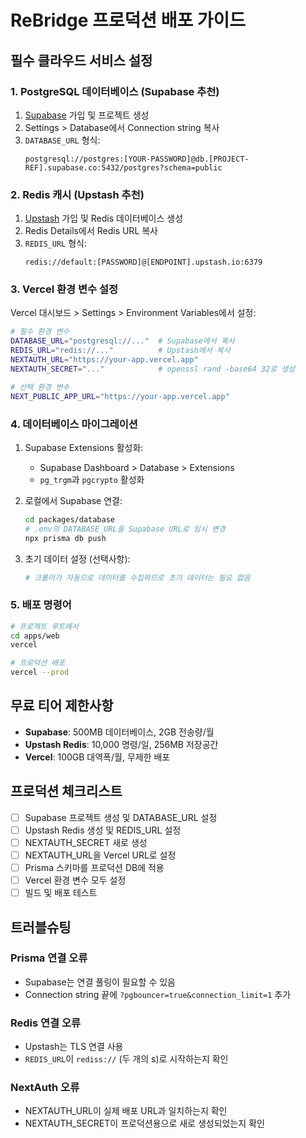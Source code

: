 # ReBridge 프로덕션 배포 가이드

## 필수 클라우드 서비스 설정

### 1. PostgreSQL 데이터베이스 (Supabase 추천)

1. [Supabase](https://supabase.com) 가입 및 프로젝트 생성
2. Settings > Database에서 Connection string 복사
3. `DATABASE_URL` 형식:
   ```
   postgresql://postgres:[YOUR-PASSWORD]@db.[PROJECT-REF].supabase.co:5432/postgres?schema=public
   ```

### 2. Redis 캐시 (Upstash 추천)

1. [Upstash](https://upstash.com) 가입 및 Redis 데이터베이스 생성
2. Redis Details에서 Redis URL 복사
3. `REDIS_URL` 형식:
   ```
   redis://default:[PASSWORD]@[ENDPOINT].upstash.io:6379
   ```

### 3. Vercel 환경 변수 설정

Vercel 대시보드 > Settings > Environment Variables에서 설정:

```bash
# 필수 환경 변수
DATABASE_URL="postgresql://..."  # Supabase에서 복사
REDIS_URL="redis://..."          # Upstash에서 복사
NEXTAUTH_URL="https://your-app.vercel.app"
NEXTAUTH_SECRET="..."            # openssl rand -base64 32로 생성

# 선택 환경 변수
NEXT_PUBLIC_APP_URL="https://your-app.vercel.app"
```

### 4. 데이터베이스 마이그레이션

1. Supabase Extensions 활성화:
   - Supabase Dashboard > Database > Extensions
   - `pg_trgm`과 `pgcrypto` 활성화

2. 로컬에서 Supabase 연결:
   ```bash
   cd packages/database
   # .env의 DATABASE_URL을 Supabase URL로 임시 변경
   npx prisma db push
   ```

3. 초기 데이터 설정 (선택사항):
   ```bash
   # 크롤러가 자동으로 데이터를 수집하므로 초기 데이터는 필요 없음
   ```

### 5. 배포 명령어

```bash
# 프로젝트 루트에서
cd apps/web
vercel

# 프로덕션 배포
vercel --prod
```

## 무료 티어 제한사항

- **Supabase**: 500MB 데이터베이스, 2GB 전송량/월
- **Upstash Redis**: 10,000 명령/일, 256MB 저장공간
- **Vercel**: 100GB 대역폭/월, 무제한 배포

## 프로덕션 체크리스트

- [ ] Supabase 프로젝트 생성 및 DATABASE_URL 설정
- [ ] Upstash Redis 생성 및 REDIS_URL 설정
- [ ] NEXTAUTH_SECRET 새로 생성
- [ ] NEXTAUTH_URL을 Vercel URL로 설정
- [ ] Prisma 스키마를 프로덕션 DB에 적용
- [ ] Vercel 환경 변수 모두 설정
- [ ] 빌드 및 배포 테스트

## 트러블슈팅

### Prisma 연결 오류
- Supabase는 연결 풀링이 필요할 수 있음
- Connection string 끝에 `?pgbouncer=true&connection_limit=1` 추가

### Redis 연결 오류
- Upstash는 TLS 연결 사용
- `REDIS_URL`이 `rediss://` (두 개의 s)로 시작하는지 확인

### NextAuth 오류
- NEXTAUTH_URL이 실제 배포 URL과 일치하는지 확인
- NEXTAUTH_SECRET이 프로덕션용으로 새로 생성되었는지 확인